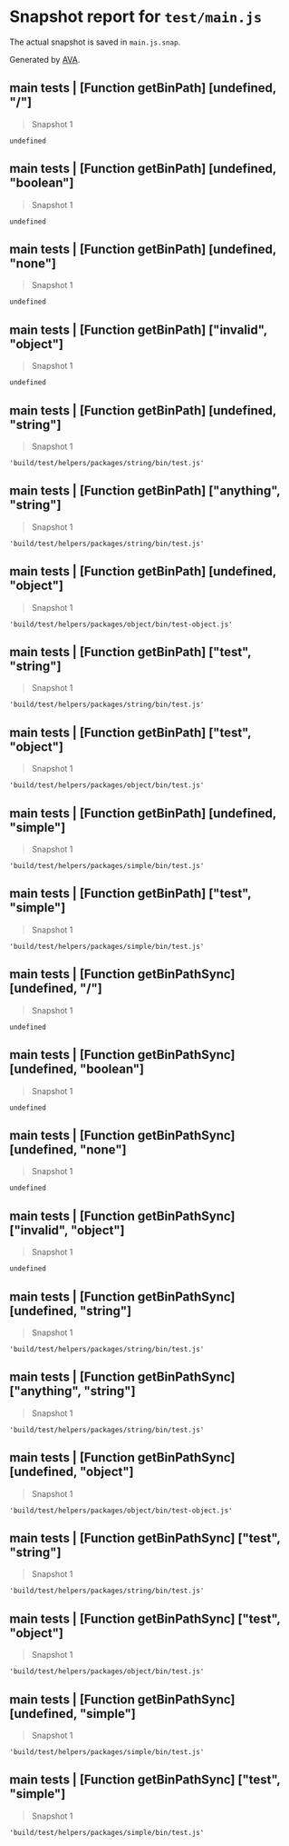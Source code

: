 # Snapshot report for `test/main.js`

The actual snapshot is saved in `main.js.snap`.

Generated by [AVA](https://avajs.dev).

## main tests | [Function getBinPath] [undefined, "/"]

> Snapshot 1

    undefined

## main tests | [Function getBinPath] [undefined, "boolean"]

> Snapshot 1

    undefined

## main tests | [Function getBinPath] [undefined, "none"]

> Snapshot 1

    undefined

## main tests | [Function getBinPath] ["invalid", "object"]

> Snapshot 1

    undefined

## main tests | [Function getBinPath] [undefined, "string"]

> Snapshot 1

    'build/test/helpers/packages/string/bin/test.js'

## main tests | [Function getBinPath] ["anything", "string"]

> Snapshot 1

    'build/test/helpers/packages/string/bin/test.js'

## main tests | [Function getBinPath] [undefined, "object"]

> Snapshot 1

    'build/test/helpers/packages/object/bin/test-object.js'

## main tests | [Function getBinPath] ["test", "string"]

> Snapshot 1

    'build/test/helpers/packages/string/bin/test.js'

## main tests | [Function getBinPath] ["test", "object"]

> Snapshot 1

    'build/test/helpers/packages/object/bin/test.js'

## main tests | [Function getBinPath] [undefined, "simple"]

> Snapshot 1

    'build/test/helpers/packages/simple/bin/test.js'

## main tests | [Function getBinPath] ["test", "simple"]

> Snapshot 1

    'build/test/helpers/packages/simple/bin/test.js'

## main tests | [Function getBinPathSync] [undefined, "/"]

> Snapshot 1

    undefined

## main tests | [Function getBinPathSync] [undefined, "boolean"]

> Snapshot 1

    undefined

## main tests | [Function getBinPathSync] [undefined, "none"]

> Snapshot 1

    undefined

## main tests | [Function getBinPathSync] ["invalid", "object"]

> Snapshot 1

    undefined

## main tests | [Function getBinPathSync] [undefined, "string"]

> Snapshot 1

    'build/test/helpers/packages/string/bin/test.js'

## main tests | [Function getBinPathSync] ["anything", "string"]

> Snapshot 1

    'build/test/helpers/packages/string/bin/test.js'

## main tests | [Function getBinPathSync] [undefined, "object"]

> Snapshot 1

    'build/test/helpers/packages/object/bin/test-object.js'

## main tests | [Function getBinPathSync] ["test", "string"]

> Snapshot 1

    'build/test/helpers/packages/string/bin/test.js'

## main tests | [Function getBinPathSync] ["test", "object"]

> Snapshot 1

    'build/test/helpers/packages/object/bin/test.js'

## main tests | [Function getBinPathSync] [undefined, "simple"]

> Snapshot 1

    'build/test/helpers/packages/simple/bin/test.js'

## main tests | [Function getBinPathSync] ["test", "simple"]

> Snapshot 1

    'build/test/helpers/packages/simple/bin/test.js'
